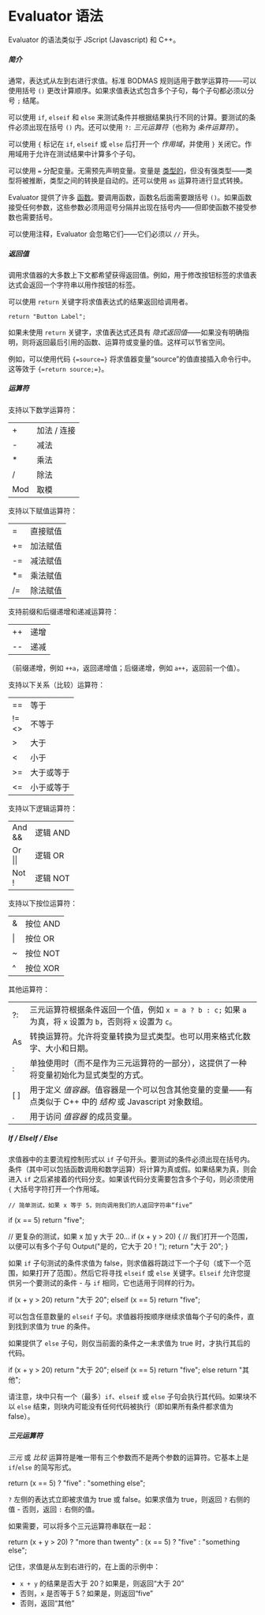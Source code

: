# Evaluator 语法

Evaluator 的语法类似于 JScript (Javascript) 和 C++。

##### 简介

通常，表达式从左到右进行求值。标准 BODMAS 规则适用于数学运算符——可以使用括号 `()` 更改计算顺序。如果求值表达式包含多个子句，每个子句都必须以分号 `;` 结尾。

可以使用 `if`, `elseif` 和 `else` 来测试条件并根据结果执行不同的计算。要测试的条件必须出现在括号 `()` 内。还可以使用 `?:` *三元运算符*（也称为 *条件运算符*）。

可以使用 `{` 标记在 `if`, `elseif` 或 `else` 后打开一个 *作用域*，并使用 `}` 关闭它。作用域用于允许在测试结果中计算多个子句。

可以使用 `=` 分配变量。无需预先声明变量。变量是 [类型的](variable_types.zh.md)，但没有强类型——类型将被推断，类型之间的转换是自动的。还可以使用 `as` 运算符进行显式转换。

Evaluator 提供了许多 [函数](/Manual/reference/evaluator/README.zh.md)。要调用函数，函数名后面需要跟括号 `()`。如果函数接受任何参数，这些参数必须用逗号分隔并出现在括号内——但即使函数不接受参数也需要括号。

可以使用注释，Evaluator 会忽略它们——它们必须以 `//` 开头。

##### 返回值

调用求值器的大多数上下文都希望获得返回值。例如，用于修改按钮标签的求值表达式会返回一个字符串以用作按钮的标签。

可以使用 `return` 关键字将求值表达式的结果返回给调用者。

    return "Button Label";

如果未使用 `return` 关键字，求值表达式还具有 *隐式返回值*——如果没有明确指明，则将返回最后引用的函数、运算符或变量的值。这样可以节省空间。

例如，可以使用代码 `{=source=}` 将求值器变量“source”的值直接插入命令行中。这等效于 `{=return source;=}`。

##### 运算符

支持以下数学运算符：

|     |                          |
|-----|--------------------------|
| \+  | 加法 / 连接              |
| \-  | 减法                      |
| \*  | 乘法                     |
| /   | 除法                       |
| Mod | 取模                      |

支持以下赋值运算符：

|     |                           |
|-----|---------------------------|
| =   | 直接赋值                 |
| +=  | 加法赋值                 |
| -=  | 减法赋值                 |
| \*= | 乘法赋值                 |
| /=  | 除法赋值                 |

支持前缀和后缀递增和递减运算符：

|     |           |
|-----|-----------|
| ++  | 递增       |
| --  | 递减       |

（前缀递增，例如 `++a`，返回递增值；后缀递增，例如 `a++`，返回前一个值）。

支持以下关系（比较）运算符：

<table>
<tbody>
<tr class="odd">
<td>==</td>
<td>等于</td>
</tr>
<tr class="even">
<td>!=<br />
&lt;&gt;</td>
<td>不等于</td>
</tr>
<tr class="odd">
<td>&gt;</td>
<td>大于</td>
</tr>
<tr class="even">
<td>&lt;</td>
<td>小于</td>
</tr>
<tr class="odd">
<td>&gt;=</td>
<td>大于或等于</td>
</tr>
<tr class="even">
<td>&lt;=</td>
<td>小于或等于</td>
</tr>
</tbody>
</table>

支持以下逻辑运算符：

<table>
<tbody>
<tr class="odd">
<td>And<br />
&amp;&amp;</td>
<td>逻辑 AND</td>
</tr>
<tr class="even">
<td>Or<br />
||</td>
<td>逻辑 OR</td>
</tr>
<tr class="odd">
<td>Not<br />
!</td>
<td>逻辑 NOT</td>
</tr>
</tbody>
</table>

支持以下按位运算符：

|     |             |
|-----|-------------|
| &   | 按位 AND     |
| \|  | 按位 OR      |
| ~   | 按位 NOT     |
| ^   | 按位 XOR     |

其他运算符：

|       |                                                                                                                                                                                                                                                                                                                                                                              |
|-------|------------------------------------------------------------------------------------------------------------------------------------------------------------------------------------------------------------------------------------------------------------------------------------------------------------------------------------------------------------------------------|
| ?:    | 三元运算符根据条件返回一个值，例如 `x = a ? b : c;` 如果 `a` 为真，将 `x` 设置为 `b`，否则将 `x` 设置为 `c`。 |
| As    | 转换运算符。允许将变量转换为显式类型。也可以用来格式化数字、大小和日期。 |
| :     | 单独使用时（而不是作为三元运算符的一部分），这提供了一种将变量初始化为显式类型的方式。 |
| \[ \] | 用于定义 *值容器*。值容器是一个可以包含其他变量的变量——有点类似于 C++ 中的 *结构* 或 Javascript 对象数组。 |
| .     | 用于访问 *值容器* 的成员变量。 |

##### If / ElseIf / Else

求值器中的主要流程控制形式以 `if` 子句开头。要测试的条件必须出现在括号内。条件（其中可以包括函数调用和数学运算）将计算为真或假。如果结果为真，则会进入 `if` 之后紧接着的代码分支。如果该代码分支需要包含多个子句，则必须使用 `{` 大括号字符打开一个作用域。

    // 简单测试，如果 x 等于 5，则向调用我们的人返回字符串“five”
if (x == 5) return "five";

// 更复杂的测试，如果 x 加 y 大于 20...
if (x + y > 20)
{
    // 我们打开一个范围，以便可以有多个子句
    Output("是的，它大于 20！");
    return "大于 20";
}

如果 `if` 子句测试的条件求值为 false，则求值器将跳过下一个子句（或下一个范围，如果打开了范围）。然后它将寻找 `elseif` 或 `else` 关键字。`Elseif` 允许您提供另一个要测试的条件 - 与 `if` 相同，它也适用于同样的行为。

if (x + y > 20)
    return "大于 20";
elseif (x == 5)
    return "five";

可以包含任意数量的 `elseif` 子句。求值器将按顺序继续求值每个子句的条件，直到找到求值为 true 的条件。

如果提供了 `else` 子句，则仅当前面的条件之一未求值为 true 时，才执行其后的代码。

if (x + y > 20)
    return "大于 20";
elseif (x == 5)
    return "five";
else
    return "其他";

请注意，块中只有一个（最多）`if`、`elseif` 或 `else` 子句会执行其代码。如果块不以 `else` 结束，则块内可能没有任何代码被执行（即如果所有条件都求值为 false）。

##### 三元运算符

*三元* 或 *比较* 运算符是唯一带有三个参数而不是两个参数的运算符。它基本上是 `if`/`else` 的简写形式。

return (x == 5) ? "five" : "something else";

`?` 左侧的表达式立即被求值为 true 或 false。如果求值为 true，则返回 `?` 右侧的值 - 否则，返回 `:` 右侧的值。

如果需要，可以将多个三元运算符串联在一起：

return (x + y > 20) ? "more than twenty" : (x == 5) ? "five" : "something else";

记住，求值是从左到右进行的，在上面的示例中：

- `x + y` 的结果是否大于 20？如果是，则返回“大于 20”
- 否则，`x` 是否等于 5？如果是，则返回“five”
- 否则，返回“其他”